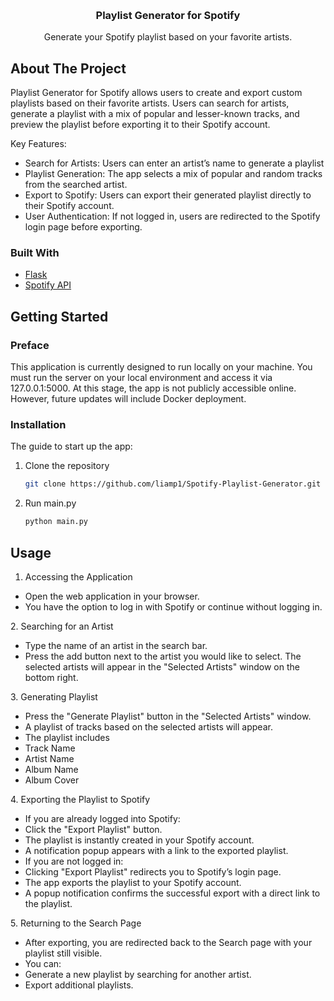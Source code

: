 <!-- Improved compatibility of back to top link: See: https://github.com/othneildrew/Best-README-Template/pull/73 -->
<a name="readme-top"></a>
<!--
*** Thanks for checking out the Best-README-Template. If you have a suggestion
*** that would make this better, please fork the repo and create a pull request
*** or simply open an issue with the tag "enhancement".
*** Don't forget to give the project a star!
*** Thanks again! Now go create something AMAZING! :D
-->


<!-- PROJECT LOGO -->
<br />
<div align="center">
  <a href="[https://github.com/liamp1/Spotify-Playlist-Generator]">
  </a>

  <h3 align="center">Playlist Generator for Spotify</h3>

  <p align="center">
    Generate your Spotify playlist based on your favorite artists.
    <br />
  </p>
</div>





<!-- ABOUT THE PROJECT -->
## About The Project

Playlist Generator for Spotify allows users to create and export custom playlists based on their favorite artists. Users can search for artists, generate a playlist with a mix of popular and lesser-known tracks, and preview the playlist before exporting it to their Spotify account.

Key Features:
<ul>
  <li>Search for Artists: Users can enter an artist’s name to generate a playlist</li>
  <li>Playlist Generation: The app selects a mix of popular and random tracks from the searched artist.</li>
  <li>Export to Spotify: Users can export their generated playlist directly to their Spotify account.</li>
  <li>User Authentication: If not logged in, users are redirected to the Spotify login page before exporting.</li>
</ul>





### Built With
<ul>
  <li><a href="https://flask.palletsprojects.com/en/stable/">Flask</a></li>
  <li><a href="https://developer.spotify.com/documentation/web-api">Spotify API</a></li>
</ul>





<!-- GETTING STARTED -->
## Getting Started

### Preface

This application is currently designed to run locally on your machine. You must run the server on your local environment and access it via 127.0.0.1:5000. At this stage, the app is not publicly accessible online. However, future updates will include Docker deployment.

### Installation

The guide to start up the app:

1. Clone the repository
   ```sh
   git clone https://github.com/liamp1/Spotify-Playlist-Generator.git
   ```
2. Run main.py
   ```sh
   python main.py
   ```



<!-- USAGE EXAMPLES -->
## Usage

1. Accessing the Application
<ul>
  <li>Open the web application in your browser.</li>
  <li>You have the option to log in with Spotify or continue without logging in.</li>
</ul>
2. Searching for an Artist
<ul>
  <li>Type the name of an artist in the search bar.</li>
  <li>Press the add button next to the artist you would like to select. The selected artists will appear in the "Selected Artists" window on the bottom right.</li>
</ul>
3. Generating Playlist
<ul>
  <li>Press the "Generate Playlist" button in the "Selected Artists" window.</li>
  <li>A playlist of tracks based on the selected artists will appear.</li>
  <li>The playlist includes
    <li>Track Name</li>
    <li>Artist Name</li>
    <li>Album Name</li>
    <li>Album Cover</li>
  </li>
</ul>
4. Exporting the Playlist to Spotify
<ul>
  <li>If you are already logged into Spotify:
    <li>Click the "Export Playlist" button.</li>
    <li>The playlist is instantly created in your Spotify account.</li>
    <li>A notification popup appears with a link to the exported playlist.</li>
  </li>
  <li>If you are not logged in:
    <li>Clicking "Export Playlist" redirects you to Spotify’s login page.</li>
    <li>The app exports the playlist to your Spotify account.</li>
    <li>A popup notification confirms the successful export with a direct link to the playlist.</li>
  </li>
</ul>
5. Returning to the Search Page
<ul>
  <li>After exporting, you are redirected back to the Search page with your playlist still visible.</li>
  <li>You can:
    <li>Generate a new playlist by searching for another artist.</li>
    <li>Export additional playlists.</li>
  </li>
</ul>





